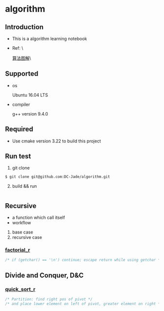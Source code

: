 # algorithm

## Introduction
- This is a algorithm learning notebook

- Ref: \

  [算法图解](https://www.amazon.cn/dp/B075SWP6LG)\

## Supported

- os

  Ubuntu 16.04 LTS

- compiler

  g++ version 9.4.0

## Required

- Use cmake version 3.22 to build this project

## Run test

1. git clone
```bash
$ git clone git@github.com:DC-Jade/algorithm.git
```
2. build && run
```bash
```

## Recursive
- a function which call itself
- workflow
1. base case
2. recursive case

### [factorial_r](./src/greet_r.cpp)

```C
/* if (getchar() == '\n') continue; escape return while using getchar */
```

## Divide and Conquer, D&C

### [quick_sort_r](./src/quick_sort_r.cpp)

```C
/* Partition: find right pos of pivot */
/* and place lower element on left of pivot, greater element on right */ 
```

